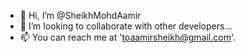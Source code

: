 - 👋 Hi, I’m @SheikhMohdAamir
- 💞️ I’m looking to collaborate with other developers...
- 📫 You can reach me at 'toaamirsheikh@gmail.com'.
